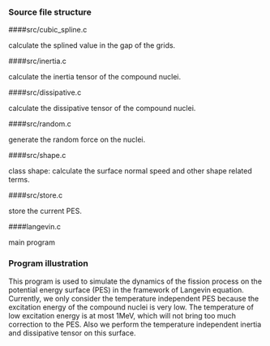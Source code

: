 ### Source file structure

####src/cubic_spline.c

calculate the splined value in the gap of the grids.

####src/inertia.c

calculate the inertia tensor of the compound nuclei.

####src/dissipative.c

calculate the dissipative tensor of the compound nuclei.

####src/random.c

generate the random force on the nuclei.

####src/shape.c

class shape: calculate the surface normal speed and other shape
related terms.

####src/store.c

store the current PES.

####langevin.c

main program

### Program illustration

This program is used to simulate the dynamics of the fission process
on the potential energy surface (PES) in the framework of Langevin
equation. Currently, we only consider the temperature independent PES
because the excitation energy of the compound nuclei is very low. The
temperature of low excitation energy is at most 1MeV, which will not
bring too much correction to the PES. Also we perform the temperature
independent inertia and dissipative tensor on this surface.
